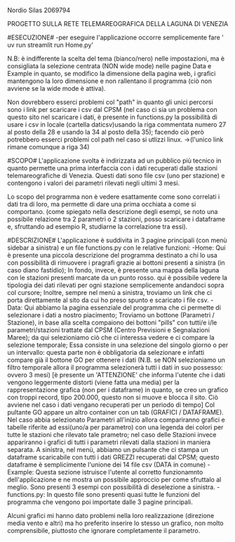 Nordio Silas 2069794

PROGETTO SULLA RETE TELEMAREOGRAFICA DELLA LAGUNA DI VENEZIA


#ESECUZIONE#
    -per eseguire l'applicazione occorre semplicemente fare ' uv run streamlit run Home.py'

N.B: è indifferente la scelta del tema (bianco/nero) nelle impostazioni, ma è consigliata la selezione centrata (NON wide mode) nelle pagine Data e Example in quanto, se modifico la dimensione della pagina web, i grafici mantengono la loro dimensione e non rallentano il programma (ciò non avviene se la wide mode è attiva).

Non dovrebbero esserci problemi col "path" in quanto gli unici percorsi sono i link per scaricare i csv dal CPSM (nel caso ci sia un problema con questo sito nel scaricare i dati, è presente in functions.py la possibilità di usare i csv in locale (cartella daticsv)usando la riga commentata numero 27 al posto della 28 e usando la 34 al posto della 35); facendo ciò però potrebbero esserci problemi col path nel caso si utlizzi linux. ->(l'unico link rimane comunque a riga 34)



#SCOPO#
L'applicazione svolta è indirizzata ad un pubblico più tecnico in quanto permette una prima interfaccia con i dati recuperati dalle stazioni telemareografiche di Venezia.
Questi dati sono file csv (uno per stazione) e contengono i valori dei parametri rilevati negli ultimi 3 mesi.

Lo scopo del programma non è vedere esattamente come sono correlati i dati tra di loro, ma permette di dare una prima occhiata a come si comportano. (come spiegato nella descrizione degli esempi, se noto una possibile relazione tra 2 parametri o 2 stazioni, posso scaricare i dataframe e, sfruttando ad esempio R, studiarne la correlazione tra essi).



#DESCRIZIONE#
L'applicazione è suddivita in 3 pagine principali (con menù sidebar a sinistra) e un file functions.py con le relative funzioni:
    -Home: 
        Qui è presente una piccola descrizione del programma destinato a chi lo usa con possibilità di rimuovere i pragrafi grazie ai bottoni presenti a sinistra (in caso diano fastidio);
        In fondo, invece, è presente una mappa della laguna con le stazioni presenti marcate da un punto rosso. 
        qui è possibile vedere la tipologia dei dati rilevati per ogni stazione semplicemente andandoci sopra col cursore;
        Inoltre, sempre nel menù a sinistra, troviamo un link che ci porta direttamente al sito da cui ho preso spunto e scaricato i file csv.
    -Data:
        Qui abbiamo la pagina essenziale del programma che ci permette di selezionare i dati a nostro piacimento;
        Troviamo un bottone (Parametri / Stazione), in base alla scelta compaiono dei bottoni "pills" con tutti/e i/le parametri/stazioni trattate dal CPSM (Centro Previsioni e Segnalazioni Maree); da qui selezioniamo ciò che ci interessa vedere e ci compare la selezione temporale;
        Essa consiste in una selezione del singolo giorno o per un intervallo: questa parte non è obbligatoria da selezionare e infatti compare già il bottone GO per ottenere i dati (N.B. se NON selezioniamo un filtro temporale allora il programma selezionerà tutti i dati in suo possesso: ovvero 3 mesi) 
        [è presente un 'ATTENZIONE' che informa l'utente che i dati vengono leggermente distorti (viene fatta una media) per la rappresentazione grafica (non per i dataframe) in quanto, se creo un grafico con troppi record, tipo 200.000, questo non si muove e blocca il sito. Ciò avviene nel caso i dati vengano recuperati per un periodo di tempo]
        Col pultante GO appare un altro container con un tab (GRAFICI / DATAFRAME).
        Nel caso abbia selezionato Parametri all'inizio allora compariranno grafici e tabelle riferite ad essi(uno/a per parametro) con una legenda dei colori per tutte le stazioni che rilevato tale prametro; nel caso delle Stazioni invece appariranno i grafici di tutti i parametri rilevati dalla stazioni in maniera separata.
        A sinistra, nel menù, abbiamo un pulsante che ci stampa un dataframe scaricabile con tutti i dati GREZZI recuperati dal CPSM;
        questo dataframe è semplicimente l'unione dei 14 file csv (DATA in comune)
    -Example: 
        Questa sezione istruisce l'utente al corretto funzionamnto dell'applicazione e ne mostra un possibile approccio per come sfruttalo al meglio.
        Sono presenti 3 esempi con possibilità di deselezione a sinistra.
    -functions.py:
        In questo file sono presenti quasi tutte le funzioni del programma che vengono poi importate dalle 3 pagine principali.

Alcuni grafici mi hanno dato problemi nella loro realizzazione (direzione media vento e altri) ma ho preferito inserire lo stesso un grafico, non molto comprensibile, piuttosto che ignorare completamente il parametro.



